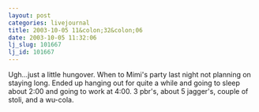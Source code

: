 ```yaml
---
layout: post
categories: livejournal
title: 2003-10-05 11&colon;32&colon;06
date: 2003-10-05 11:32:06
lj_slug: 101667
lj_id: 101667
---
```

Ugh...just a little hungover. When to Mimi's party last night not planning on staying long. Ended up hanging out for quite a while and going to sleep about 2:00 and going to work at 4:00. 3 pbr's, about 5 jagger's, couple of stoli, and a wu-cola.

